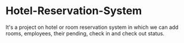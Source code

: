 # Hotel-Reservation-System
It's a project on hotel or room reservation system in which we can add rooms, employees, their pending, check in and check out status.
